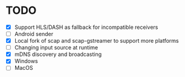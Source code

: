# TODO

  * [x] Support HLS/DASH as fallback for incompatible receivers
  * [ ] Android sender
  * [x] Local fork of scap and scap-gstreamer to support more platforms
  * [ ] Changing input source at runtime
  * [x] mDNS discovery and broadcasting
  * [x] Windows
  * [ ] MacOS
